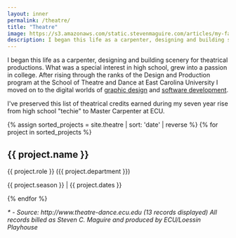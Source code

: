 ```yaml
---
layout: inner
permalink: /theatre/
title: "Theatre"
image: https://s3.amazonaws.com/static.stevenmaguire.com/articles/my-fair-lady.jpg
description: I began this life as a carpenter, designing and building scenery for theatrical productions.
---
```


<div class="col-sm-10 col-sm-offset-1">
    <p>I began this life as a carpenter, designing and building scenery for theatrical productions. What was a special interest in high school, grew into a passion in college. After rising through the ranks of the Design and Production program at the School of Theatre and Dance at East Carolina University I moved on to the digital worlds of <a href="/artwork">graphic design</a> and <a href="/open-source">software development</a>.</p>
    <p>I've preserved this list of theatrical credits earned during my seven year rise from high school "techie" to Master Carpenter at ECU.</p>
</div>
{% assign sorted_projects = site.theatre | sort: 'date' | reverse %}
{% for project in sorted_projects %}
<div class="col-sm-10 col-sm-offset-1 text-center">
    <div class="theatre project">
    <h2>{{ project.name }}</h2>
    <p>{{ project.role }} ({{ project.department }})</p>
    <p>{{ project.season }} | {{ project.dates }}</p>
    </div>
</div>
{% endfor %}
<div class="col-sm-10 col-sm-offset-1 text-center">
    <p><em>* - Source: http://www.theatre-dance.ecu.edu (13 records displayed) All records billed as Steven C. Maguire and produced by ECU/Loessin Playhouse</em></p>
</div>


